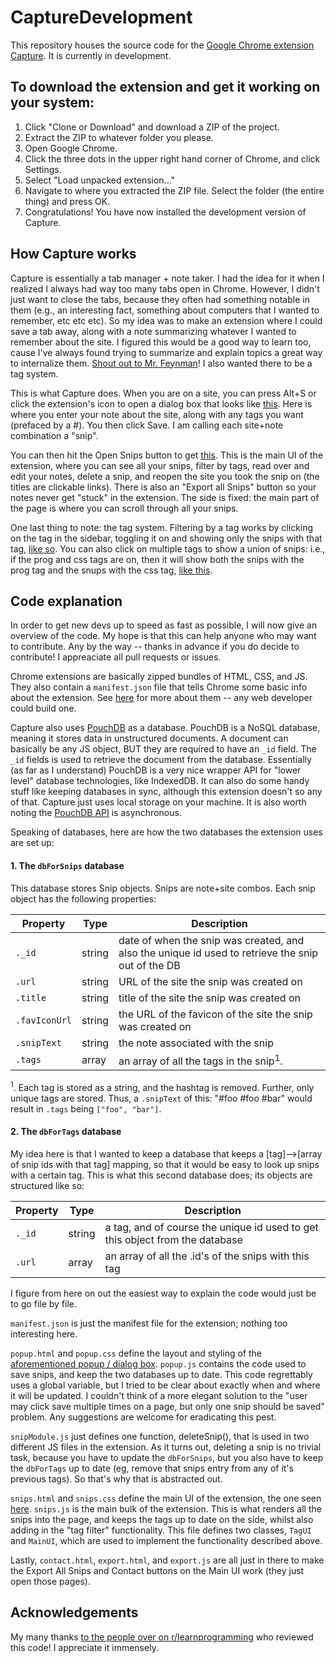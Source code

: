 # CaptureDevelopment
This repository houses the source code for the [Google Chrome extension Capture](#). It is currently in development.   
      
       
## To download the extension and get it working on your system:     
    
1. Click "Clone or Download" and download a ZIP of the project.     
2. Extract the ZIP to whatever folder you please.  
3. Open Google Chrome.   
4. Click the three dots in the upper right hand corner of Chrome, and click Settings.   
5. Select "Load unpacked extension..."   
6. Navigate to where you extracted the ZIP file. Select the folder (the entire thing) and press OK.   
7. Congratulations! You have now installed the development version of Capture. 
      
## How Capture works     
        
Capture is essentially a tab manager + note taker. I had the idea for it when I realized I always had way too many tabs open in Chrome. However, I didn't just want to close the tabs, because they often had something notable in them (e.g., an interesting fact, something about computers that I wanted to remember, etc etc etc). So my idea was to make an extension where I could save a tab away, along with a note summarizing whatever I wanted to remember about the site. I figured this would be a good way to learn too, cause I've always found trying to summarize and explain topics a great way to internalize them. [Shout out to Mr. Feynman](https://fs.blog/2012/04/learn-anything-faster-with-the-feynman-technique/)! I also wanted there to be a tag system.   
       
       
This is what Capture does. When you are on a site, you can press Alt+S or click the extension's icon to open a dialog box that looks like [this](https://i.imgur.com/END0jB0.png). Here is where you enter your note about the site, along with any tags you want (prefaced by a #). You then click Save. I am calling each site+note combination a "snip".   
       
   
You can then hit the Open Snips button to get [this](https://i.imgur.com/Fda8pkq.png). This is the main UI of the extension, where you can see all your snips, filter by tags, read over and edit your notes, delete a snip, and reopen the site you took the snip on (the titles are clickable links). There is also an "Export all Snips" button so your notes never get "stuck" in the extension. The side is fixed: the main part of the page is where you can scroll through all your snips.   
     
      
One last thing to note: the tag system. Filtering by a tag works by clicking on the tag in the sidebar, toggling it on and showing only the snips with that tag, [like so](https://i.imgur.com/1aA49xQ.png). You can also click on multiple tags to show a union of snips: i.e., if the prog and css tags are on, then it will show both the snips with the prog tag and the snups with the css tag, [like this](blob:https://imgur.com/5ea042e9-9c07-4359-ab2e-a44b6879ecc8).
     
## Code explanation   
           
In order to get new devs up to speed as fast as possible, I will now give an overview of the code. My hope is that this can help anyone who may want to contribute. Any by the way -- thanks in advance if you do decide to contribute! I appreaciate all pull requests or issues.           
   
Chrome extensions are basically zipped bundles of HTML, CSS, and JS. They also contain a `manifest.json` file that tells Chrome some basic info about the extension. See [here](https://developer.chrome.com/extensions) for more about them -- any web developer could build one.                 
      
Capture also uses [PouchDB](https://pouchdb.com/guides/) as a database. PouchDB is a NoSQL database, meaning it stores data in unstructured documents. A document can basically be any JS object, BUT they are required to have an `_id` field. The `_id` fields is used to retrieve the document from the database. Essentially (as far as I understand) PouchDB is a very nice wrapper API for "lower level" database technologies, like IndexedDB. It can also do some handy stuff like keeping databases in sync, although this extension doesn't so any of that. Capture just uses local storage on your machine. It is also worth noting the [PouchDB API](https://pouchdb.com/api.html#batch_create) is asynchronous.     
         
Speaking of databases, here are how the two databases the extension uses are set up:   
       
#### 1. The `dbForSnips` database   
This database stores Snip objects. Snips are note+site combos. Each snip object has the following properties:         
      
| **Property**  | **Type** | **Description**                                                                                   |
|---------------|----------|---------------------------------------------------------------------------------------------------|
| `._id`        | string   | date of when the snip was created, and also the unique id used to retrieve the snip out of the DB |
| `.url`        | string   | URL of the site the snip was created on                                                           |
| `.title`      | string   | title of the site the snip was created on                                                         |
| `.favIconUrl` | string   | the URL of the favicon of the site the snip was created on                                        |
| `.snipText`   | string   | the note associated with the snip                                                                 |
| `.tags`       | array    | an array of all the tags in the snip<sup>1</sup>.                                                 |
       
<sup>1</sup>. Each tag is stored as a string, and the hashtag is removed. Further, only unique tags are stored. Thus, a `.snipText` of this: "#foo #foo #bar" would result in `.tags` being `["foo", "bar"]`.     
       
   
#### 2. The `dbForTags` database   
My idea here is that I wanted to keep a database that keeps a [tag]-->[array of snip ids with that tag] mapping, so that it would be easy to look up snips with a certain tag. This is what this second database does; its objects are structured like so:         
      
| **Property**  | **Type** | **Description**                                                                                   |
|---------------|----------|---------------------------------------------------------------------------------------------------|
| `._id`        | string   | a tag, and of course the unique id used to get this object from the database |
| `.url`        | array   | an array of all the .id's of the snips with this tag                                          |
   
   
         
I figure from here on out the easiest way to explain the code would just be to go file by file.   
         
`manifest.json` is just the manifest file for the extension; nothing too interesting here.   
      
`popup.html` and `popup.css` define the layout and styling of the [aforementioned popup / dialog box](https://i.imgur.com/END0jB0.png). `popup.js` contains the code used to save snips, and keep the two databases up to date. This code regrettably uses a global variable, but I tried to be clear about exactly when and where it will be updated. I couldn't think of a more elegant solution to the "user may click save multiple times on a page, but only one snip should be saved" problem. Any suggestions are welcome for eradicating this pest.    
          
`snipModule.js` just defines one function, deleteSnip(), that is used in two different JS files in the extension. As it turns out, deleting a snip is no trivial task, because you have to update the `dbForSnips`, but you also have to keep the `dbForTags` up to date (eg, remove that snips entry from any of it's previous tags). So that's why that is abstracted out.     
          
`snips.html` and `snips.css` define the main UI of the extension, the one seen [here](https://i.imgur.com/Fda8pkq.png). `snips.js` is the main bulk of the extension. This is what renders all the snips into the page, and keeps the tags up to date on the side, whilst also adding in the "tag filter" functionality. This file defines two classes, `TagUI` and `MainUI`, which are used to implement the functionality described above.
          
Lastly, `contact.html`, `export.html`, and `export.js` are all just in there to make the Export All Snips and Contact buttons on the Main UI work (they just open those pages).     

            
## Acknowledgements   
         
My many thanks [to the people over on r/learnprogramming](https://www.reddit.com/r/learnprogramming/comments/aggpbp/just_finished_my_first_chrome_extension_and_would/) who reviewed this code! I appreciate it immensely.

